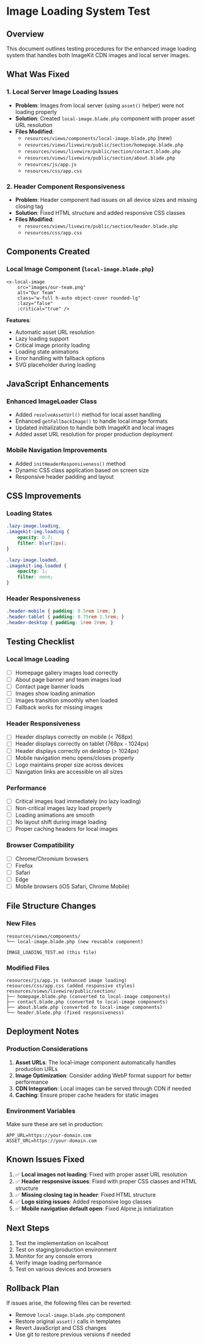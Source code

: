 # Image Loading System Test

## Overview
This document outlines testing procedures for the enhanced image loading system that handles both ImageKit CDN images and local server images.

## What Was Fixed

### 1. Local Server Image Loading Issues
- **Problem**: Images from local server (using `asset()` helper) were not loading properly
- **Solution**: Created `local-image.blade.php` component with proper asset URL resolution
- **Files Modified**:
  - `resources/views/components/local-image.blade.php` (new)
  - `resources/views/livewire/public/section/homepage.blade.php`
  - `resources/views/livewire/public/section/contact.blade.php`
  - `resources/views/livewire/public/section/about.blade.php`
  - `resources/js/app.js`
  - `resources/css/app.css`

### 2. Header Component Responsiveness
- **Problem**: Header component had issues on all device sizes and missing closing tag
- **Solution**: Fixed HTML structure and added responsive CSS classes
- **Files Modified**:
  - `resources/views/livewire/public/section/header.blade.php`
  - `resources/css/app.css`

## Components Created

### Local Image Component (`local-image.blade.php`)
```blade
<x-local-image 
    src="images/our-team.png" 
    alt="Our Team" 
    class="w-full h-auto object-cover rounded-lg"
    :lazy="false"
    :critical="true" />
```

**Features**:
- Automatic asset URL resolution
- Lazy loading support
- Critical image priority loading
- Loading state animations
- Error handling with fallback options
- SVG placeholder during loading

## JavaScript Enhancements

### Enhanced ImageLoader Class
- Added `resolveAssetUrl()` method for local asset handling
- Enhanced `getFallbackImage()` to handle local image formats
- Updated initialization to handle both ImageKit and local images
- Added asset URL resolution for proper production deployment

### Mobile Navigation Improvements
- Added `initHeaderResponsiveness()` method
- Dynamic CSS class application based on screen size
- Responsive header padding and layout

## CSS Improvements

### Loading States
```css
.lazy-image.loading,
.imagekit-img.loading {
    opacity: 0.7;
    filter: blur(2px);
}

.lazy-image.loaded,
.imagekit-img.loaded {
    opacity: 1;
    filter: none;
}
```

### Header Responsiveness
```css
.header-mobile { padding: 0.5rem 1rem; }
.header-tablet { padding: 0.75rem 1.5rem; }
.header-desktop { padding: 1rem 2rem; }
```

## Testing Checklist

### Local Image Loading
- [ ] Homepage gallery images load correctly
- [ ] About page banner and team images load
- [ ] Contact page banner loads
- [ ] Images show loading animation
- [ ] Images transition smoothly when loaded
- [ ] Fallback works for missing images

### Header Responsiveness
- [ ] Header displays correctly on mobile (< 768px)
- [ ] Header displays correctly on tablet (768px - 1024px)
- [ ] Header displays correctly on desktop (> 1024px)
- [ ] Mobile navigation menu opens/closes properly
- [ ] Logo maintains proper size across devices
- [ ] Navigation links are accessible on all sizes

### Performance
- [ ] Critical images load immediately (no lazy loading)
- [ ] Non-critical images lazy load properly
- [ ] Loading animations are smooth
- [ ] No layout shift during image loading
- [ ] Proper caching headers for local images

### Browser Compatibility
- [ ] Chrome/Chromium browsers
- [ ] Firefox
- [ ] Safari
- [ ] Edge
- [ ] Mobile browsers (iOS Safari, Chrome Mobile)

## File Structure Changes

### New Files
```
resources/views/components/
└── local-image.blade.php (new reusable component)

IMAGE_LOADING_TEST.md (this file)
```

### Modified Files
```
resources/js/app.js (enhanced image loading)
resources/css/app.css (added responsive styles)
resources/views/livewire/public/section/
├── homepage.blade.php (converted to local-image components)
├── contact.blade.php (converted to local-image components)
├── about.blade.php (converted to local-image components)
└── header.blade.php (fixed responsiveness)
```

## Deployment Notes

### Production Considerations
1. **Asset URLs**: The local-image component automatically handles production URLs
2. **Image Optimization**: Consider adding WebP format support for better performance
3. **CDN Integration**: Local images can be served through CDN if needed
4. **Caching**: Ensure proper cache headers for static images

### Environment Variables
Make sure these are set in production:
```env
APP_URL=https://your-domain.com
ASSET_URL=https://your-domain.com
```

## Known Issues Fixed

1. ✅ **Local images not loading**: Fixed with proper asset URL resolution
2. ✅ **Header responsive issues**: Fixed with proper CSS classes and HTML structure
3. ✅ **Missing closing tag in header**: Fixed HTML structure
4. ✅ **Logo sizing issues**: Added responsive logo classes
5. ✅ **Mobile navigation default open**: Fixed Alpine.js initialization

## Next Steps

1. Test the implementation on localhost
2. Test on staging/production environment
3. Monitor for any console errors
4. Verify image loading performance
5. Test on various devices and browsers

## Rollback Plan

If issues arise, the following files can be reverted:
- Remove `local-image.blade.php` component
- Restore original `asset()` calls in templates
- Revert JavaScript and CSS changes
- Use git to restore previous versions if needed